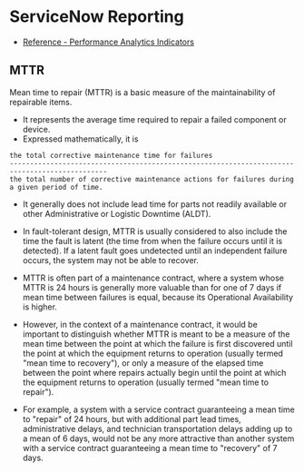 # ServiceNow Reporting


- [Reference - Performance Analytics Indicators](https://www.youtube.com/watch?v=QQNujcNOhlY)

## MTTR
Mean time to repair (MTTR) is a basic measure of the maintainability of repairable items. 
- It represents the average time required to repair a failed component or device.
- Expressed mathematically, it is 
```
the total corrective maintenance time for failures 
----------------------------------------------------------------------------------------------
the total number of corrective maintenance actions for failures during a given period of time.
```
- It generally does not include lead time for parts not readily available or other Administrative or Logistic Downtime (ALDT).

- In fault-tolerant design, MTTR is usually considered to also include the time the fault is latent (the time from when the failure occurs until it is detected). If a latent fault goes undetected until an independent failure occurs, 
the system may not be able to recover.

- MTTR is often part of a maintenance contract, where a system whose MTTR is 24 hours is generally more valuable than for one of 7 days if mean time between failures is equal, because its Operational Availability is higher.

- However, in the context of a maintenance contract, it would be important to distinguish whether MTTR is meant to be a measure of the mean time between the point at which the failure is first discovered until the point at which 
the equipment returns to operation (usually termed "mean time to recovery"), or only a measure of the elapsed time between the point where repairs actually begin until the point at which 
the equipment returns to operation (usually termed "mean time to repair"). 
- For example, a system with a service contract guaranteeing a mean time to "repair" of 24 hours, but with additional part lead times, administrative delays, and technician transportation delays adding up to a mean of 6 days, 
would not be any more attractive than another system with a service contract guaranteeing a mean time to "recovery" of 7 days.
